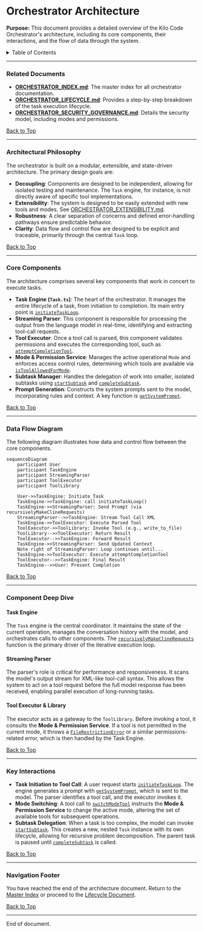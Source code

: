 # Orchestrator Architecture

**Purpose:** This document provides a detailed overview of the Kilo Code Orchestrator's architecture, including its core components, their interactions, and the flow of data through the system.

<details>
<summary>Table of Contents</summary>

- [1. Related Documents](#related-documents)
- [2. Architectural Philosophy](#architectural-philosophy)
- [3. Core Components](#core-components)
- [4. Data Flow Diagram](#data-flow-diagram)
- [5. Component Deep Dive](#component-deep-dive)
- [6. Key Interactions](#key-interactions)
- [7. Navigation Footer](#navigation-footer)

</details>

---

### Related Documents

<a id="related-documents"></a>

- **[ORCHESTRATOR_INDEX.md](ORCHESTRATOR_INDEX.md)**: The master index for all orchestrator documentation.
- **[ORCHESTRATOR_LIFECYCLE.md](ORCHESTRATOR_LIFECYCLE.md)**: Provides a step-by-step breakdown of the task execution lifecycle.
- **[ORCHESTRATOR_SECURITY_GOVERNANCE.md](ORCHESTRATOR_SECURITY_GOVERNANCE.md)**: Details the security model, including modes and permissions.

[Back to Top](#orchestrator-architecture)

---

### Architectural Philosophy

<a id="architectural-philosophy"></a>

The orchestrator is built on a modular, extensible, and state-driven architecture. The primary design goals are:

- **Decoupling**: Components are designed to be independent, allowing for isolated testing and maintenance. The `Task` engine, for instance, is not directly aware of specific tool implementations.
- **Extensibility**: The system is designed to be easily extended with new tools and modes. See [ORCHESTRATOR_EXTENSIBILITY.md](ORCHESTRATOR_EXTENSIBILITY.md).
- **Robustness**: A clear separation of concerns and defined error-handling pathways ensure predictable behavior.
- **Clarity**: Data flow and control flow are designed to be explicit and traceable, primarily through the central `Task` loop.

[Back to Top](#orchestrator-architecture)

---

### Core Components

<a id="core-components"></a>

The architecture comprises several key components that work in concert to execute tasks.

- **Task Engine (`Task.ts`)**: The heart of the orchestrator. It manages the entire lifecycle of a task, from initiation to completion. Its main entry point is [`initiateTaskLoop`](/src/core/task/Task.ts#L1699).
- **Streaming Parser**: This component is responsible for processing the output from the language model in real-time, identifying and extracting tool-call requests.
- **Tool Executor**: Once a tool call is parsed, this component validates permissions and executes the corresponding tool, such as [`attemptCompletionTool`](/src/core/tools/attemptCompletionTool.ts#L35).
- **Mode & Permission Service**: Manages the active operational `Mode` and enforces access control rules, determining which tools are available via [`isToolAllowedForMode`](/src/shared/modes.ts#L167).
- **Subtask Manager**: Handles the delegation of work into smaller, isolated subtasks using [`startSubtask`](/src/core/task/Task.ts#L1628) and [`completeSubtask`](/src/core/task/Task.ts#L1669).
- **Prompt Generation**: Constructs the system prompts sent to the model, incorporating rules and context. A key function is [`getSystemPrompt`](/src/core/task/Task.ts#L2499).

[Back to Top](#orchestrator-architecture)

---

### Data Flow Diagram

<a id="data-flow-diagram"></a>

The following diagram illustrates how data and control flow between the core components.

```mermaid
sequenceDiagram
    participant User
    participant TaskEngine
    participant StreamingParser
    participant ToolExecutor
    participant ToolLibrary

    User->>TaskEngine: Initiate Task
    TaskEngine->>TaskEngine: call initiateTaskLoop()
    TaskEngine->>StreamingParser: Send Prompt (via recursivelyMakeClineRequests)
    StreamingParser-->>TaskEngine: Stream Tool Call XML
    TaskEngine->>ToolExecutor: Execute Parsed Tool
    ToolExecutor->>ToolLibrary: Invoke Tool (e.g., write_to_file)
    ToolLibrary-->>ToolExecutor: Return Result
    ToolExecutor-->>TaskEngine: Forward Result
    TaskEngine->>StreamingParser: Send Updated Context
    Note right of StreamingParser: Loop continues until...
    TaskEngine->>ToolExecutor: Execute attemptCompletionTool
    ToolExecutor-->>TaskEngine: Final Result
    TaskEngine-->>User: Present Completion
```

[Back to Top](#orchestrator-architecture)

---

### Component Deep Dive

<a id="component-deep-dive"></a>

#### Task Engine

The `Task` engine is the central coordinator. It maintains the state of the current operation, manages the conversation history with the model, and orchestrates calls to other components. The [`recursivelyMakeClineRequests`](/src/core/task/Task.ts#L1735) function is the primary driver of the iterative execution loop.

#### Streaming Parser

The parser's role is critical for performance and responsiveness. It scans the model's output stream for XML-like tool-call syntax. This allows the system to act on a tool request before the full model response has been received, enabling parallel execution of long-running tasks.

#### Tool Executor & Library

The executor acts as a gateway to the `ToolLibrary`. Before invoking a tool, it consults the **Mode & Permission Service**. If a tool is not permitted in the current mode, it throws a [`FileRestrictionError`](/src/shared/modes.ts#L157) or a similar permissions-related error, which is then handled by the Task Engine.

[Back to Top](#orchestrator-architecture)

---

### Key Interactions

<a id="key-interactions"></a>

- **Task Initiation to Tool Call**: A user request starts [`initiateTaskLoop`](/src/core/task/Task.ts#L1699). The engine generates a prompt with [`getSystemPrompt`](/src/core/task/Task.ts#L2499), which is sent to the model. The parser identifies a tool call, and the executor invokes it.
- **Mode Switching**: A tool call to [`switchModeTool`](/\src/core/tools/switchModeTool.ts#L8) instructs the **Mode & Permission Service** to change the active mode, altering the set of available tools for subsequent operations.
- **Subtask Delegation**: When a task is too complex, the model can invoke [`startSubtask`](/\src/core/task/Task.ts#L1628). This creates a new, nested `Task` instance with its own lifecycle, allowing for recursive problem decomposition. The parent task is paused until [`completeSubtask`](/\src/core/task/Task.ts#L1669) is called.

[Back to Top](#orchestrator-architecture)

---

### Navigation Footer

<a id="navigation-footer"></a>

You have reached the end of the architecture document. Return to the [Master Index](ORCHESTRATOR_INDEX.md) or proceed to the [Lifecycle Document](ORCHESTRATOR_LIFECYCLE.md).

[Back to Top](#orchestrator-architecture)

---

End of document.
